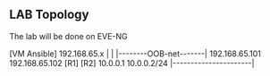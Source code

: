 ## LAB Topology
The lab will be done on EVE-NG

[VM Ansible]
192.168.65.x
     |
     |
     |--------OOB-net-------|
192.168.65.101        192.168.65.102
    [R1]                   [R2]
  10.0.0.1              10.0.0.2/24
     |----------------------|

